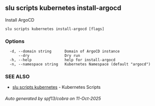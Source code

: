 ## slu scripts kubernetes install-argocd

Install ArgoCD

```
slu scripts kubernetes install-argocd [flags]
```

### Options

```
  -d, --domain string      Domain of ArgoCD instance
      --dry                Dry run
  -h, --help               help for install-argocd
  -n, --namespace string   Kubernetes Namespace (default "argocd")
```

### SEE ALSO

* [slu scripts kubernetes](slu_scripts_kubernetes.md)	 - Kubernetes Scripts

###### Auto generated by spf13/cobra on 11-Oct-2025
